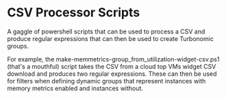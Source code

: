 # CSV Processor Scripts
A gaggle of powershell scripts that can be used to process a CSV and produce regular expressions that can then be used to create Turbonomic groups.

For example, the make-memmetrics-group_from_utilization-widget-csv.ps1 (that's a mouthful) script takes the CSV from a cloud top VMs widget CSV download and produces two regular expressions. These can then be used for filters when defining dynamic groups that represent instances with memory metrics enabled and instances without.